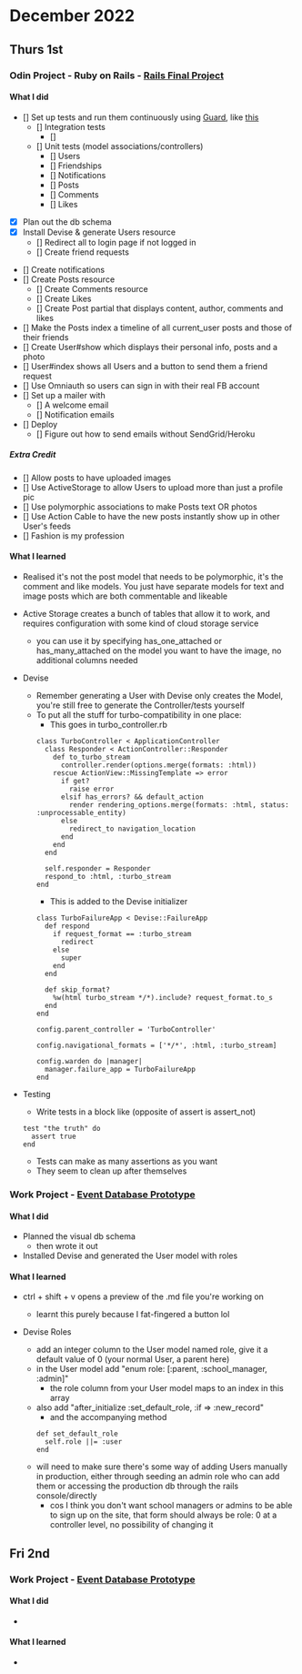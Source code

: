 # December 2022
## Thurs 1st
### Odin Project - Ruby on Rails - [Rails Final Project](https://www.theodinproject.com/lessons/ruby-on-rails-rails-final-project)

#### What I did
- [] Set up tests and run them continuously using [Guard](https://github.com/guard/guard), like [this](https://www.learnenough.com/ruby-on-rails-4th-edition-tutorial/static_pages#sec-guard)
  - [] Integration tests
    - []
  - [] Unit tests (model associations/controllers)
    - [] Users
    - [] Friendships
    - [] Notifications
    - [] Posts
    - [] Comments
    - [] Likes

- [x] Plan out the db schema
- [x] Install Devise & generate Users resource
  - [] Redirect all to login page if not logged in
  - [] Create friend requests
- [] Create notifications
- [] Create Posts resource
  - [] Create Comments resource
  - [] Create Likes
  - [] Create Post partial that displays content, author, comments and likes
- [] Make the Posts index a timeline of all current_user posts and those of their friends
- [] Create User#show which displays their personal info, posts and a photo
- [] User#index shows all Users and a button to send them a friend request
- [] Use Omniauth so users can sign in with their real FB account
- [] Set up a mailer with
  - [] A welcome email
  - [] Notification emails
- [] Deploy
  - [] Figure out how to send emails without SendGrid/Heroku

##### Extra Credit
- [] Allow posts to have uploaded images
- [] Use ActiveStorage to allow Users to upload more than just a profile pic
- [] Use polymorphic associations to make Posts text OR photos
- [] Use Action Cable to have the new posts instantly show up in other User's feeds
- [] Fashion is my profession


#### What I learned
- Realised it's not the post model that needs to be polymorphic, it's the comment and like models. You just have separate models for text and image posts which are both commentable and likeable

- Active Storage creates a bunch of tables that allow it to work, and requires configuration with some kind of cloud storage service
  - you can use it by specifying has_one_attached or has_many_attached on the model you want to have the image, no additional columns needed

- Devise
  - Remember generating a User with Devise only creates the Model, you're still free to generate the Controller/tests yourself
  - To put all the stuff for turbo-compatibility in one place:
    - This goes in turbo_controller.rb
    ```
    class TurboController < ApplicationController
      class Responder < ActionController::Responder
        def to_turbo_stream
          controller.render(options.merge(formats: :html))
        rescue ActionView::MissingTemplate => error
          if get?
            raise error
          elsif has_errors? && default_action
            render rendering_options.merge(formats: :html, status: :unprocessable_entity)
          else
            redirect_to navigation_location
          end
        end
      end

      self.responder = Responder
      respond_to :html, :turbo_stream
    end
    ```
    - This is added to the Devise initializer
    ```
    class TurboFailureApp < Devise::FailureApp
      def respond
        if request_format == :turbo_stream
          redirect
        else
          super
        end
      end

      def skip_format?
        %w(html turbo_stream */*).include? request_format.to_s
      end
    end

    config.parent_controller = 'TurboController'

    config.navigational_formats = ['*/*', :html, :turbo_stream]

    config.warden do |manager|
      manager.failure_app = TurboFailureApp
    end
    ```

- Testing
  - Write tests in a block like (opposite of assert is assert_not)
  ```
  test "the truth" do
    assert true
  end

  ```
  - Tests can make as many assertions as you want
  - They seem to clean up after themselves


### Work Project - [Event Database Prototype](https://github.com/Brett-Tanner/event_db_protoype)
#### What I did
- Planned the visual db schema
  - then wrote it out
- Installed Devise and generated the User model with roles


#### What I learned
- ctrl + shift + v opens a preview of the .md file you're working on
  - learnt this purely because I fat-fingered a button lol

- Devise Roles
  - add an integer column to the User model named role, give it a default value of 0 (your normal User, a parent here)
  - in the User model add "enum role: [:parent, :school_manager, :admin]"
    - the role column from your User model maps to an index in this array
  - also add "after_initialize :set_default_role, :if => :new_record"
    - and the accompanying method
    ```
    def set_default_role
      self.role ||= :user
    end
    ```
  - will need to make sure there's some way of adding Users manually in production, either through seeding an admin role who can add them or accessing the production db through the rails console/directly
    - cos I think you don't want school managers or admins to be able to sign up on the site, that form should always be role: 0 at a controller level, no possibility of changing it


## Fri 2nd
### Work Project - [Event Database Prototype](https://github.com/Brett-Tanner/event_db_protoype)
#### What I did
- 


#### What I learned
- 